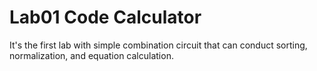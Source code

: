 # Lab01 Code Calculator
It's the first lab with simple combination circuit that can conduct sorting, normalization, and equation calculation.
